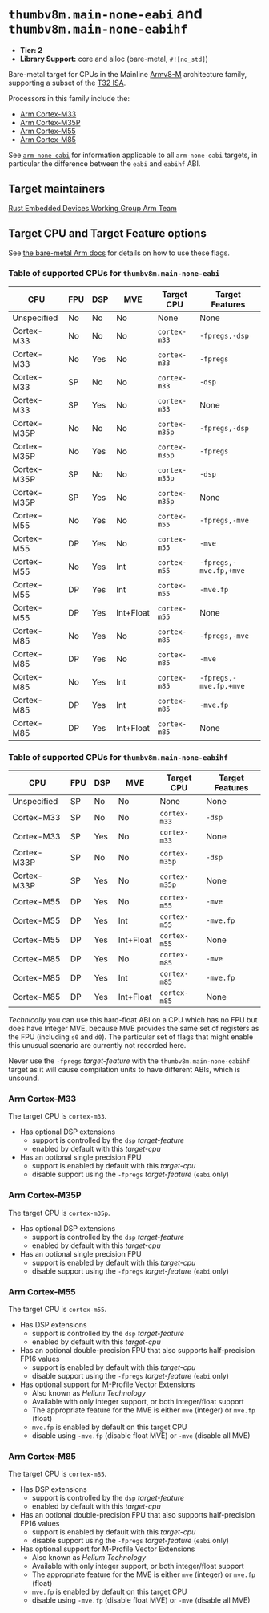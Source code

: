 # `thumbv8m.main-none-eabi` and `thumbv8m.main-none-eabihf`

* **Tier: 2**
* **Library Support:** core and alloc (bare-metal, `#![no_std]`)

Bare-metal target for CPUs in the Mainline [Armv8-M] architecture family,
supporting a subset of the [T32 ISA][t32-isa].

Processors in this family include the:

* [Arm Cortex-M33][cortex-m33]
* [Arm Cortex-M35P][cortex-m35p]
* [Arm Cortex-M55][cortex-m55]
* [Arm Cortex-M85][cortex-m85]

See [`arm-none-eabi`](arm-none-eabi.md) for information applicable to all
`arm-none-eabi` targets, in particular the difference between the `eabi` and
`eabihf` ABI.

[t32-isa]: https://developer.arm.com/Architectures/T32%20Instruction%20Set%20Architecture
[Armv8-M]: https://developer.arm.com/documentation/ddi0553/latest/
[cortex-m33]: https://developer.arm.com/Processors/Cortex-M33
[cortex-m35p]: https://developer.arm.com/Processors/Cortex-M35P
[cortex-m55]: https://developer.arm.com/Processors/Cortex-M55
[cortex-m85]: https://developer.arm.com/Processors/Cortex-M85

## Target maintainers

[Rust Embedded Devices Working Group Arm Team](https://github.com/rust-embedded/wg?tab=readme-ov-file#the-arm-team)

## Target CPU and Target Feature options

See [the bare-metal Arm
docs](arm-none-eabi.md#target-cpu-and-target-feature-options) for details on how
to use these flags.

### Table of supported CPUs for `thumbv8m.main-none-eabi`

| CPU         | FPU | DSP | MVE       | Target CPU    | Target Features       |
| ----------- | --- | --- | --------- | ------------- | --------------------- |
| Unspecified | No  | No  | No        | None          | None                  |
| Cortex-M33  | No  | No  | No        | `cortex-m33`  | `-fpregs,-dsp`        |
| Cortex-M33  | No  | Yes | No        | `cortex-m33`  | `-fpregs`             |
| Cortex-M33  | SP  | No  | No        | `cortex-m33`  | `-dsp`                |
| Cortex-M33  | SP  | Yes | No        | `cortex-m33`  | None                  |
| Cortex-M35P | No  | No  | No        | `cortex-m35p` | `-fpregs,-dsp`        |
| Cortex-M35P | No  | Yes | No        | `cortex-m35p` | `-fpregs`             |
| Cortex-M35P | SP  | No  | No        | `cortex-m35p` | `-dsp`                |
| Cortex-M35P | SP  | Yes | No        | `cortex-m35p` | None                  |
| Cortex-M55  | No  | Yes | No        | `cortex-m55`  | `-fpregs,-mve`        |
| Cortex-M55  | DP  | Yes | No        | `cortex-m55`  | `-mve`                |
| Cortex-M55  | No  | Yes | Int       | `cortex-m55`  | `-fpregs,-mve.fp,+mve`|
| Cortex-M55  | DP  | Yes | Int       | `cortex-m55`  | `-mve.fp`             |
| Cortex-M55  | DP  | Yes | Int+Float | `cortex-m55`  | None                  |
| Cortex-M85  | No  | Yes | No        | `cortex-m85`  | `-fpregs,-mve`        |
| Cortex-M85  | DP  | Yes | No        | `cortex-m85`  | `-mve`                |
| Cortex-M85  | No  | Yes | Int       | `cortex-m85`  | `-fpregs,-mve.fp,+mve`|
| Cortex-M85  | DP  | Yes | Int       | `cortex-m85`  | `-mve.fp`             |
| Cortex-M85  | DP  | Yes | Int+Float | `cortex-m85`  | None                  |

### Table of supported CPUs for `thumbv8m.main-none-eabihf`

| CPU         | FPU | DSP | MVE       | Target CPU    | Target Features       |
| ----------- | --- | --- | --------- | ------------- | --------------------- |
| Unspecified | SP  | No  | No        | None          | None                  |
| Cortex-M33  | SP  | No  | No        | `cortex-m33`  | `-dsp`                |
| Cortex-M33  | SP  | Yes | No        | `cortex-m33`  | None                  |
| Cortex-M33P | SP  | No  | No        | `cortex-m35p` | `-dsp`                |
| Cortex-M33P | SP  | Yes | No        | `cortex-m35p` | None                  |
| Cortex-M55  | DP  | Yes | No        | `cortex-m55`  | `-mve`                |
| Cortex-M55  | DP  | Yes | Int       | `cortex-m55`  | `-mve.fp`             |
| Cortex-M55  | DP  | Yes | Int+Float | `cortex-m55`  | None                  |
| Cortex-M85  | DP  | Yes | No        | `cortex-m85`  | `-mve`                |
| Cortex-M85  | DP  | Yes | Int       | `cortex-m85`  | `-mve.fp`             |
| Cortex-M85  | DP  | Yes | Int+Float | `cortex-m85`  | None                  |

*Technically* you can use this hard-float ABI on a CPU which has no FPU but does
have Integer MVE, because MVE provides the same set of registers as the FPU
(including `s0` and `d0`). The particular set of flags that might enable this
unusual scenario are currently not recorded here.

<div class="warning">

Never use the `-fpregs` *target-feature* with the `thumbv8m.main-none-eabihf`
target as it will cause compilation units to have different ABIs, which is
unsound.

</div>

### Arm Cortex-M33

The target CPU is `cortex-m33`.

* Has optional DSP extensions
  * support is controlled by the `dsp` *target-feature*
  * enabled by default with this *target-cpu*
* Has an optional single precision FPU
  * support is enabled by default with this *target-cpu*
  * disable support using the `-fpregs` *target-feature* (`eabi` only)

### Arm Cortex-M35P

The target CPU is `cortex-m35p`.

* Has optional DSP extensions
  * support is controlled by the `dsp` *target-feature*
  * enabled by default with this *target-cpu*
* Has an optional single precision FPU
  * support is enabled by default with this *target-cpu*
  * disable support using the `-fpregs` *target-feature* (`eabi` only)

### Arm Cortex-M55

The target CPU is `cortex-m55`.

* Has DSP extensions
  * support is controlled by the `dsp` *target-feature*
  * enabled by default with this *target-cpu*
* Has an optional double-precision FPU that also supports half-precision FP16
  values
  * support is enabled by default with this *target-cpu*
  * disable support using the `-fpregs` *target-feature* (`eabi` only)
* Has optional support for M-Profile Vector Extensions
  * Also known as *Helium Technology*
  * Available with only integer support, or both integer/float support
  * The appropriate feature for the MVE is either `mve` (integer) or `mve.fp`
    (float)
  * `mve.fp` is enabled by default on this target CPU
  * disable using `-mve.fp` (disable float MVE) or `-mve` (disable all MVE)

### Arm Cortex-M85

The target CPU is `cortex-m85`.

* Has DSP extensions
  * support is controlled by the `dsp` *target-feature*
  * enabled by default with this *target-cpu*
* Has an optional double-precision FPU that also supports half-precision FP16
  values
  * support is enabled by default with this *target-cpu*
  * disable support using the `-fpregs` *target-feature* (`eabi` only)
* Has optional support for M-Profile Vector Extensions
  * Also known as *Helium Technology*
  * Available with only integer support, or both integer/float support
  * The appropriate feature for the MVE is either `mve` (integer) or `mve.fp`
    (float)
  * `mve.fp` is enabled by default on this target CPU
  * disable using `-mve.fp` (disable float MVE) or `-mve` (disable all MVE)
